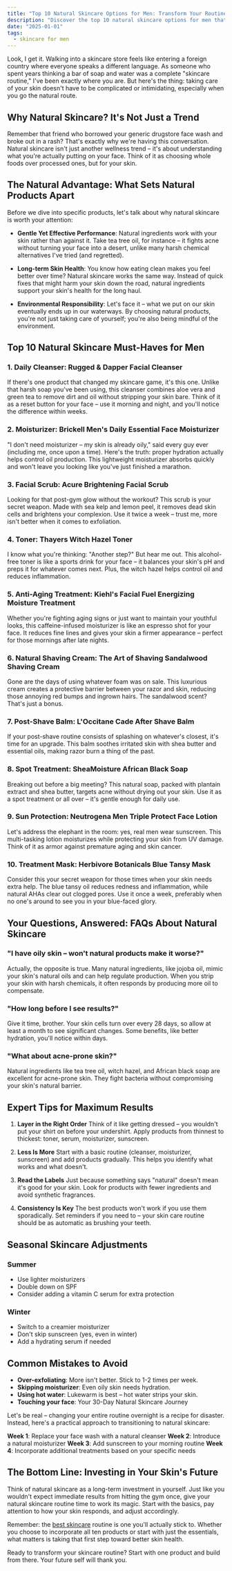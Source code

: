 ```yaml
---
title: "Top 10 Natural Skincare Options for Men: Transform Your Routine Today"
description: "Discover the top 10 natural skincare options for men that will transform your daily routine. From cleansers to moisturizers, learn how to care for your skin the natural way."
date: "2025-01-01"
tags:
  - skincare for men
---
```


<!--[Insert hero image of diverse men's natural skincare products arranged aesthetically]-->

Look, I get it. Walking into a skincare store feels like entering a foreign country where everyone speaks a different language. As someone who spent years thinking a bar of soap and water was a complete "skincare routine," I've been exactly where you are. But here's the thing: taking care of your skin doesn't have to be complicated or intimidating, especially when you go the natural route.

## Why Natural Skincare? It's Not Just a Trend

Remember that friend who borrowed your generic drugstore face wash and broke out in a rash? That's exactly why we're having this conversation. Natural skincare isn't just another wellness trend – it's about understanding what you're actually putting on your face. Think of it as choosing whole foods over processed ones, but for your skin.

## The Natural Advantage: What Sets Natural Products Apart

Before we dive into specific products, let's talk about why natural skincare is worth your attention:

* **Gentle Yet Effective Performance**: Natural ingredients work with your skin rather than against it. Take tea tree oil, for instance – it fights acne without turning your face into a desert, unlike many harsh chemical alternatives I've tried (and regretted).

* **Long-term Skin Health**: You know how eating clean makes you feel better over time? Natural skincare works the same way. Instead of quick fixes that might harm your skin down the road, natural ingredients support your skin's health for the long haul.

* **Environmental Responsibility**: Let's face it – what we put on our skin eventually ends up in our waterways. By choosing natural products, you're not just taking care of yourself; you're also being mindful of the environment.

## Top 10 Natural Skincare Must-Haves for Men

### 1. Daily Cleanser: Rugged & Dapper Facial Cleanser

If there's one product that changed my skincare game, it's this one. Unlike that harsh soap you've been using, this cleanser combines aloe vera and green tea to remove dirt and oil without stripping your skin bare. Think of it as a reset button for your face – use it morning and night, and you'll notice the difference within weeks.

### 2. Moisturizer: Brickell Men's Daily Essential Face Moisturizer

"I don't need moisturizer – my skin is already oily," said every guy ever (including me, once upon a time). Here's the truth: proper hydration actually helps control oil production. This lightweight moisturizer absorbs quickly and won't leave you looking like you've just finished a marathon.

### 3. Facial Scrub: Acure Brightening Facial Scrub

Looking for that post-gym glow without the workout? This scrub is your secret weapon. Made with sea kelp and lemon peel, it removes dead skin cells and brightens your complexion. Use it twice a week – trust me, more isn't better when it comes to exfoliation.

### 4. Toner: Thayers Witch Hazel Toner

I know what you're thinking: "Another step?" But hear me out. This alcohol-free toner is like a sports drink for your face – it balances your skin's pH and preps it for whatever comes next. Plus, the witch hazel helps control oil and reduces inflammation.

### 5. Anti-Aging Treatment: Kiehl's Facial Fuel Energizing Moisture Treatment

Whether you're fighting aging signs or just want to maintain your youthful looks, this caffeine-infused moisturizer is like an espresso shot for your face. It reduces fine lines and gives your skin a firmer appearance – perfect for those mornings after late nights.

### 6. Natural Shaving Cream: The Art of Shaving Sandalwood Shaving Cream

Gone are the days of using whatever foam was on sale. This luxurious cream creates a protective barrier between your razor and skin, reducing those annoying red bumps and ingrown hairs. The sandalwood scent? That's just a bonus.

### 7. Post-Shave Balm: L'Occitane Cade After Shave Balm

If your post-shave routine consists of splashing on whatever's closest, it's time for an upgrade. This balm soothes irritated skin with shea butter and essential oils, making razor burn a thing of the past.

### 8. Spot Treatment: SheaMoisture African Black Soap

Breaking out before a big meeting? This natural soap, packed with plantain extract and shea butter, targets acne without drying out your skin. Use it as a spot treatment or all over – it's gentle enough for daily use.

### 9. Sun Protection: Neutrogena Men Triple Protect Face Lotion

Let's address the elephant in the room: yes, real men wear sunscreen. This multi-tasking lotion moisturizes while protecting your skin from UV damage. Think of it as armor against premature aging and skin cancer.

### 10. Treatment Mask: Herbivore Botanicals Blue Tansy Mask

Consider this your secret weapon for those times when your skin needs extra help. The blue tansy oil reduces redness and inflammation, while natural AHAs clear out clogged pores. Use it once a week, preferably when no one's around to see you in your blue-faced glory.

## Your Questions, Answered: FAQs About Natural Skincare

### "I have oily skin – won't natural products make it worse?"
Actually, the opposite is true. Many natural ingredients, like jojoba oil, mimic your skin's natural oils and can help regulate production. When you strip your skin with harsh chemicals, it often responds by producing more oil to compensate.

### "How long before I see results?"
Give it time, brother. Your skin cells turn over every 28 days, so allow at least a month to see significant changes. Some benefits, like better hydration, you'll notice within days.

### "What about acne-prone skin?"
Natural ingredients like tea tree oil, witch hazel, and African black soap are excellent for acne-prone skin. They fight bacteria without compromising your skin's natural barrier.

## Expert Tips for Maximum Results

1. **Layer in the Right Order**
Think of it like getting dressed – you wouldn't put your shirt on before your undershirt. Apply products from thinnest to thickest: toner, serum, moisturizer, sunscreen.

2. **Less Is More**
Start with a basic routine (cleanser, moisturizer, sunscreen) and add products gradually. This helps you identify what works and what doesn't.

3. **Read the Labels**
Just because something says "natural" doesn't mean it's good for your skin. Look for products with fewer ingredients and avoid synthetic fragrances.

4. **Consistency Is Key**
The best products won't work if you use them sporadically. Set reminders if you need to – your skin care routine should be as automatic as brushing your teeth.

## Seasonal Skincare Adjustments

### Summer
* Use lighter moisturizers
* Double down on SPF
* Consider adding a vitamin C serum for extra protection

### Winter
* Switch to a creamier moisturizer
* Don't skip sunscreen (yes, even in winter)
* Add a hydrating serum if needed

## Common Mistakes to Avoid

* **Over-exfoliating**: More isn't better. Stick to 1-2 times per week.
* **Skipping moisturizer**: Even oily skin needs hydration.
* **Using hot water**: Lukewarm is best – hot water strips your skin.
* **Touching your face**: Your 30-Day Natural Skincare Journey

Let's be real – changing your entire routine overnight is a recipe for disaster. Instead, here's a practical approach to transitioning to natural skincare:

**Week 1**: Replace your face wash with a natural cleanser
**Week 2**: Introduce a natural moisturizer
**Week 3**: Add sunscreen to your morning routine
**Week 4**: Incorporate additional treatments based on your specific needs

## The Bottom Line: Investing in Your Skin's Future

Think of natural skincare as a long-term investment in yourself. Just like you wouldn't expect immediate results from hitting the gym once, give your natural skincare routine time to work its magic. Start with the basics, pay attention to how your skin responds, and adjust accordingly.

Remember: the [best skincare](./skincare-for-men/) routine is one you'll actually stick to. Whether you choose to incorporate all ten products or start with just the essentials, what matters is taking that first step toward better skin health.

Ready to transform your skincare routine? Start with one product and build from there. Your future self will thank you.